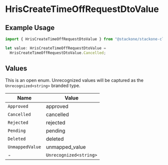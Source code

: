 # HrisCreateTimeOffRequestDtoValue

## Example Usage

```typescript
import { HrisCreateTimeOffRequestDtoValue } from "@stackone/stackone-client-ts/sdk/models/shared";

let value: HrisCreateTimeOffRequestDtoValue =
  HrisCreateTimeOffRequestDtoValue.Cancelled;
```

## Values

This is an open enum. Unrecognized values will be captured as the `Unrecognized<string>` branded type.

| Name                   | Value                  |
| ---------------------- | ---------------------- |
| `Approved`             | approved               |
| `Cancelled`            | cancelled              |
| `Rejected`             | rejected               |
| `Pending`              | pending                |
| `Deleted`              | deleted                |
| `UnmappedValue`        | unmapped_value         |
| -                      | `Unrecognized<string>` |